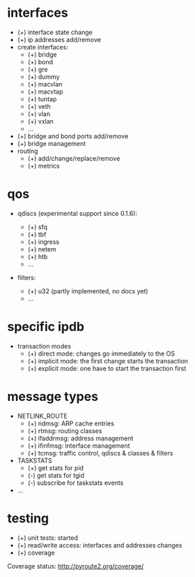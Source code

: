 
interfaces
==========

 * (+) interface state change
 * (+) ip addresses add/remove
 * create interfaces:
   * (+) bridge
   * (+) bond
   * (+) gre
   * (+) dummy
   * (+) macvlan
   * (+) macvtap
   * (+) tuntap
   * (+) veth
   * (+) vlan
   * (+) vxlan
   * ...
 * (+) bridge and bond ports add/remove
 * (+) bridge management
 * routing
   * (+) add/change/replace/remove
   * (+) metrics

qos
===

 * qdiscs (experimental support since 0.1.6):
   * (+) sfq
   * (+) tbf
   * (+) ingress
   * (+) netem
   * (+) htb
   * ...
 
 * filters: 
   * (+) u32 (partly implemented, no docs yet)
   * ...   

specific ipdb
=============

 * transaction modes
   * (+) direct mode: changes go immediately to the OS
   * (+) implicit mode: the first change starts the transaction
   * (+) explicit mode: one have to start the transaction first

message types
=============

 * NETLINK_ROUTE
   * (+) ndmsg: ARP cache entries
   * (+) rtmsg: routing classes
   * (+) ifaddrmsg: address management
   * (+) ifinfmsg: interface management
   * (+) tcmsg: traffic control, qdiscs & classes & filters
 * TASKSTATS
   * (+) get stats for pid
   * (-) get stats for tgid
   * (-) subscribe for taskstats events
 * ...

testing
=======

 * (+) unit tests: started
 * (+) read/write access: interfaces and addresses changes
 * (+) coverage

Coverage status: http://pyroute2.org/coverage/
